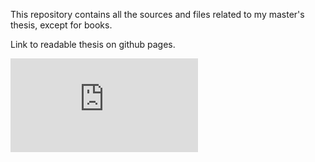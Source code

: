 This repository contains all the sources and files related to my master's thesis, except for books.

Link to readable thesis on github pages.

![](https://dawidjelenkowski.github.io/Leveraging-Functional-Programming-in-Scala-for-Efficient-Data-Engineering/masters_thesis.pdf)
